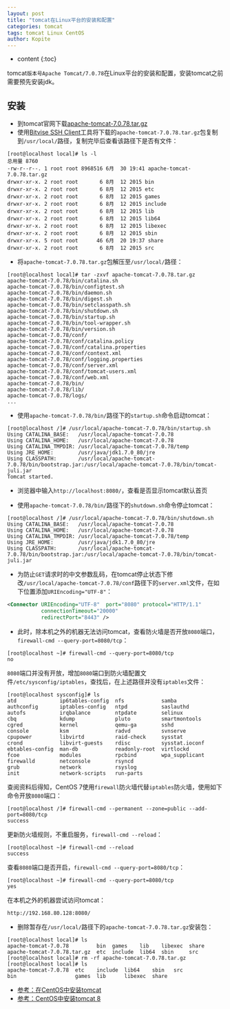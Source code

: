```yaml
---
layout: post
title: "tomcat在Linux平台的安装和配置"
categories: tomcat
tags: tomcat Linux CentOS
author: Kopite
---
```


* content
{:toc}


tomcat`版本号Apache Tomcat/7.0.78`在Linux平台的安装和配置，安装tomcat之前需要预先安装jdk。



## 安装

* 到tomcat官网下载[apache-tomcat-7.0.78.tar.gz](http://tomcat.apache.org/)
* 使用[Bitvise SSH Client](https://www.bitvise.com/ssh-client)工具将下载的`apache-tomcat-7.0.78.tar.gz`包复制到`/usr/local/`路径，复制完毕后查看该路径下是否有文件：

```
[root@localhost local]# ls -l
总用量 8760
-rw-r--r--. 1 root root 8968516 6月  30 19:41 apache-tomcat-7.0.78.tar.gz
drwxr-xr-x. 2 root root       6 8月  12 2015 bin
drwxr-xr-x. 2 root root       6 8月  12 2015 etc
drwxr-xr-x. 2 root root       6 8月  12 2015 games
drwxr-xr-x. 2 root root       6 8月  12 2015 include
drwxr-xr-x. 2 root root       6 8月  12 2015 lib
drwxr-xr-x. 2 root root       6 8月  12 2015 lib64
drwxr-xr-x. 2 root root       6 8月  12 2015 libexec
drwxr-xr-x. 2 root root       6 8月  12 2015 sbin
drwxr-xr-x. 5 root root      46 6月  20 19:37 share
drwxr-xr-x. 2 root root       6 8月  12 2015 src
```

* 将`apache-tomcat-7.0.78.tar.gz`包解压至`/usr/local/`路径：

```
[root@localhost local]# tar -zxvf apache-tomcat-7.0.78.tar.gz
apache-tomcat-7.0.78/bin/catalina.sh
apache-tomcat-7.0.78/bin/configtest.sh
apache-tomcat-7.0.78/bin/daemon.sh
apache-tomcat-7.0.78/bin/digest.sh
apache-tomcat-7.0.78/bin/setclasspath.sh
apache-tomcat-7.0.78/bin/shutdown.sh
apache-tomcat-7.0.78/bin/startup.sh
apache-tomcat-7.0.78/bin/tool-wrapper.sh
apache-tomcat-7.0.78/bin/version.sh
apache-tomcat-7.0.78/conf/
apache-tomcat-7.0.78/conf/catalina.policy
apache-tomcat-7.0.78/conf/catalina.properties
apache-tomcat-7.0.78/conf/context.xml
apache-tomcat-7.0.78/conf/logging.properties
apache-tomcat-7.0.78/conf/server.xml
apache-tomcat-7.0.78/conf/tomcat-users.xml
apache-tomcat-7.0.78/conf/web.xml
apache-tomcat-7.0.78/bin/
apache-tomcat-7.0.78/lib/
apache-tomcat-7.0.78/logs/
...
```

* 使用`apache-tomcat-7.0.78/bin/`路径下的`startup.sh`命令启动tomcat：

```
[root@localhost /]# /usr/local/apache-tomcat-7.0.78/bin/startup.sh 
Using CATALINA_BASE:   /usr/local/apache-tomcat-7.0.78
Using CATALINA_HOME:   /usr/local/apache-tomcat-7.0.78
Using CATALINA_TMPDIR: /usr/local/apache-tomcat-7.0.78/temp
Using JRE_HOME:        /usr/java/jdk1.7.0_80/jre
Using CLASSPATH:       /usr/local/apache-tomcat-7.0.78/bin/bootstrap.jar:/usr/local/apache-tomcat-7.0.78/bin/tomcat-juli.jar
Tomcat started.
```

* 浏览器中输入`http://localhost:8080/`，查看是否显示tomcat默认首页

* 使用`apache-tomcat-7.0.78/bin/`路径下的`shutdown.sh`命令停止tomcat：

```
[root@localhost /]# /usr/local/apache-tomcat-7.0.78/bin/shutdown.sh 
Using CATALINA_BASE:   /usr/local/apache-tomcat-7.0.78
Using CATALINA_HOME:   /usr/local/apache-tomcat-7.0.78
Using CATALINA_TMPDIR: /usr/local/apache-tomcat-7.0.78/temp
Using JRE_HOME:        /usr/java/jdk1.7.0_80/jre
Using CLASSPATH:       /usr/local/apache-tomcat-7.0.78/bin/bootstrap.jar:/usr/local/apache-tomcat-7.0.78/bin/tomcat-juli.jar
```

* 为防止`GET`请求时的中文参数乱码，在tomcat停止状态下修改`/usr/local/apache-tomcat-7.0.78/conf`路径下的`server.xml`文件，在如下位置添加`URIEncoding="UTF-8"`：

```xml
<Connector URIEncoding="UTF-8"  port="8080" protocol="HTTP/1.1"
           connectionTimeout="20000"
           redirectPort="8443" />
```

* 此时，除本机之外的机器无法访问tomcat，查看防火墙是否开放`8080`端口，`firewall-cmd --query-port=8080/tcp`：

```
[root@localhost ~]# firewall-cmd --query-port=8080/tcp
no
```

`8080`端口并没有开放，增加`8080`端口到防火墙配置文件`/etc/sysconfig/iptables`，查找后，在上述路径并没有`iptables`文件：

```
[root@localhost sysconfig]# ls
atd              ip6tables-config  nfs            samba
authconfig       iptables-config   ntpd           saslauthd
autofs           irqbalance        ntpdate        selinux
cbq              kdump             pluto          smartmontools
cgred            kernel            qemu-ga        sshd
console          ksm               radvd          svnserve
cpupower         libvirtd          raid-check     sysstat
crond            libvirt-guests    rdisc          sysstat.ioconf
ebtables-config  man-db            readonly-root  virtlockd
fcoe             modules           rpcbind        wpa_supplicant
firewalld        netconsole        rsyncd
grub             network           rsyslog
init             network-scripts   run-parts
```

查阅资料后得知，CentOS 7使用`firewall`防火墙代替`iptables`防火墙，使用如下命令开放`8080`端口：

```
[root@localhost /]# firewall-cmd --permanent --zone=public --add-port=8080/tcp
success
```

更新防火墙规则，不重启服务，`firewall-cmd --reload`：

```
[root@localhost ~]# firewall-cmd --reload
success
```

查看`8080`端口是否开启，`firewall-cmd --query-port=8080/tcp`：

```
[root@localhost ~]# firewall-cmd --query-port=8080/tcp
yes
```

在本机之外的机器尝试访问tomcat：

```
http://192.168.80.128:8080/
```

* 删除暂存在`/usr/local/`路径下的`apache-tomcat-7.0.78.tar.gz`安装包：

```
[root@localhost local]# ls
apache-tomcat-7.0.78         bin  games    lib    libexec  share
apache-tomcat-7.0.78.tar.gz  etc  include  lib64  sbin     src
[root@localhost local]# rm -rf apache-tomcat-7.0.78.tar.gz 
[root@localhost local]# ls
apache-tomcat-7.0.78  etc    include  lib64    sbin   src
bin                   games  lib      libexec  share
```

* [参考：在CentOS中安装tomcat](https://jingyan.baidu.com/article/48a42057f140a4a9242504d4.html)
* [参考：CentOS中安装tomcat 8](http://www.linuxidc.com/Linux/2015-09/123118.htm)